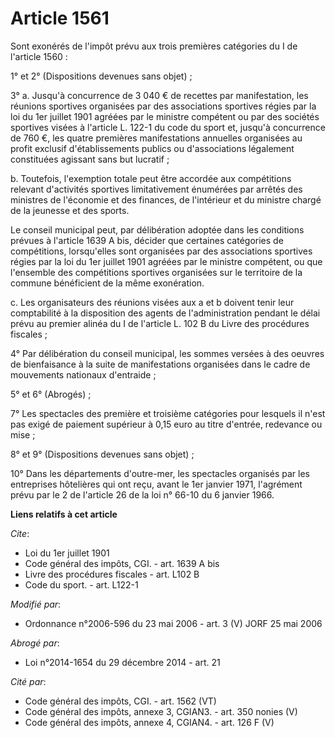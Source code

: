 # Article 1561

Sont exonérés de l'impôt prévu aux trois premières catégories du I de l'article 1560 : 

1° et 2° (Dispositions devenues sans objet) ; 

3° a. Jusqu'à concurrence de 3 040 € de recettes par manifestation, les réunions sportives organisées par des associations
sportives régies par la loi du 1er juillet 1901 agréées par le ministre compétent ou par des sociétés sportives visées à
l'article L. 122-1 du code du sport et, jusqu'à concurrence de 760 €, les quatre premières manifestations annuelles
organisées au profit exclusif d'établissements publics ou d'associations légalement constituées agissant sans but lucratif ; 

b. Toutefois, l'exemption totale peut être accordée aux compétitions relevant d'activités sportives limitativement énumérées
par arrêtés des ministres de l'économie et des finances, de l'intérieur et du ministre chargé de la jeunesse et des sports. 

Le conseil municipal peut, par délibération adoptée dans les conditions prévues à l'article 1639 A bis, décider que certaines
catégories de compétitions, lorsqu'elles sont organisées par des associations sportives régies par la loi du 1er juillet 1901
agréées par le ministre compétent, ou que l'ensemble des compétitions sportives organisées sur le territoire de la commune
bénéficient de la même exonération. 

c. Les organisateurs des réunions visées aux a et b doivent tenir leur comptabilité à la disposition des agents de
l'administration pendant le délai prévu au premier alinéa du I de l'article L. 102 B du Livre des procédures fiscales ; 

4° Par délibération du conseil municipal, les sommes versées à des oeuvres de bienfaisance à la suite de manifestations
organisées dans le cadre de mouvements nationaux d'entraide ; 

5° et 6° (Abrogés) ; 

7° Les spectacles des première et troisième catégories pour lesquels il n'est pas exigé de paiement supérieur à 0,15 euro au
titre d'entrée, redevance ou mise ; 

8° et 9° (Dispositions devenues sans objet) ; 

10° Dans les départements d'outre-mer, les spectacles organisés par les entreprises hôtelières qui ont reçu, avant le 1er
janvier 1971, l'agrément prévu par le 2 de l'article 26 de la loi n° 66-10 du 6 janvier 1966.

**Liens relatifs à cet article**

_Cite_:

  - Loi du 1er juillet 1901
  - Code général des impôts, CGI. - art. 1639 A bis
  - Livre des procédures fiscales - art. L102 B
  - Code du sport. - art. L122-1

_Modifié par_:

  - Ordonnance n°2006-596 du 23 mai 2006 - art. 3 (V) JORF 25 mai 2006

_Abrogé par_:

  - Loi n°2014-1654 du 29 décembre 2014 - art. 21

_Cité par_:

  - Code général des impôts, CGI. - art. 1562 (VT)
  - Code général des impôts, annexe 3, CGIAN3. - art. 350 nonies (V)
  - Code général des impôts, annexe 4, CGIAN4. - art. 126 F (V)
